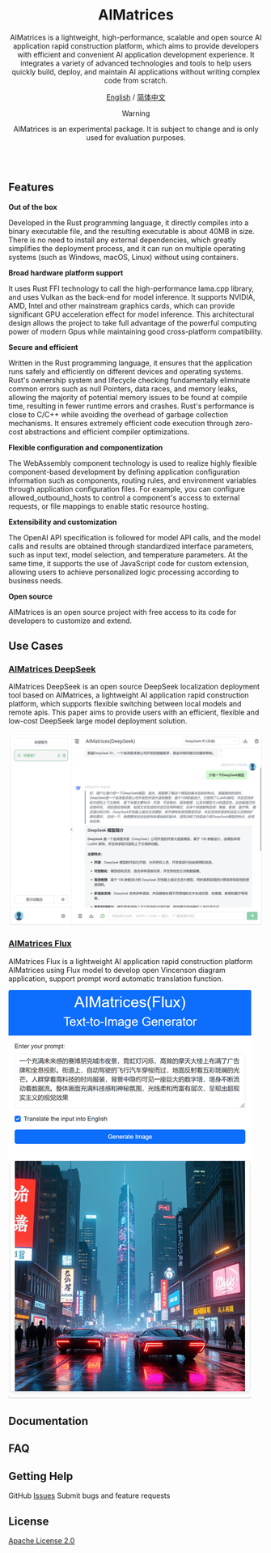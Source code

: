 <div align="center">

# AIMatrices

<p align="center">
AIMatrices is a lightweight, high-performance, scalable and open source AI application rapid construction platform, which aims to provide developers with efficient and convenient AI application development experience. It integrates a variety of advanced technologies and tools to help users quickly build, deploy, and maintain AI applications without writing complex code from scratch.

[English](README.md) / [简体中文](README_cn.md)
</p>

> [!WARNING]
> AIMatrices is an experimental package. It is subject to change and is only used for evaluation purposes.

</div>
<br />
<br />


## Features

**Out of the box**

Developed in the Rust programming language, it directly compiles into a binary executable file, and the resulting executable is about 40MB in size. There is no need to install any external dependencies, which greatly simplifies the deployment process, and it can run on multiple operating systems (such as Windows, macOS, Linux) without using containers.

**Broad hardware platform support**

It uses Rust FFI technology to call the high-performance lama.cpp library, and uses Vulkan as the back-end for model inference. It supports NVIDIA, AMD, Intel and other mainstream graphics cards, which can provide significant GPU acceleration effect for model inference. This architectural design allows the project to take full advantage of the powerful computing power of modern Gpus while maintaining good cross-platform compatibility.

**Secure and efficient**

Written in the Rust programming language, it ensures that the application runs safely and efficiently on different devices and operating systems. Rust's ownership system and lifecycle checking fundamentally eliminate common errors such as null Pointers, data races, and memory leaks, allowing the majority of potential memory issues to be found at compile time, resulting in fewer runtime errors and crashes. Rust's performance is close to C/C++ while avoiding the overhead of garbage collection mechanisms. It ensures extremely efficient code execution through zero-cost abstractions and efficient compiler optimizations.

**Flexible configuration and componentization**

The WebAssembly component technology is used to realize highly flexible component-based development by defining application configuration information such as components, routing rules, and environment variables through application configuration files. For example, you can configure allowed_outbound_hosts to control a component's access to external requests, or file mappings to enable static resource hosting.

**Extensibility and customization**

The OpenAI API specification is followed for model API calls, and the model calls and results are obtained through standardized interface parameters, such as input text, model selection, and temperature parameters. At the same time, it supports the use of JavaScript code for custom extension, allowing users to achieve personalized logic processing according to business needs.

**Open source**

AIMatrices is an open source project with free access to its code for developers to customize and extend.

## Use Cases

### [AIMatrices DeepSeek](https://github.com/guyoung/AIMatrices/tree/main/packages/ai-matrices-deepseek)

AIMatrices DeepSeek is an open source DeepSeek localization deployment tool based on AIMatrices, a lightweight AI application rapid construction platform, which supports flexible switching between local models and remote apis. This paper aims to provide users with an efficient, flexible and low-cost DeepSeek large model deployment solution.

![AIMatrices DeepSeek](docs/ai-matrices-deepseek/assets/20250215-ai-matrices-deepseek3.png)

### [AIMatrices Flux](https://github.com/guyoung/AIMatrices/tree/main/packages/ai-matrices-flux)

AIMatrices Flux is a lightweight AI application rapid construction platform AIMatrices using Flux model to develop open Vincenson diagram application, support prompt word automatic translation function.

![AIMatrices Flux](docs/ai-matrices-flux/assets/20250214-ai-matrices-flux.png)

## Documentation

## FAQ


## Getting Help


GitHub [Issues](https://github.com/guyoung/AIMatrices/issues) Submit bugs and feature requests

## License

 [Apache License 2.0](LICENSE)


